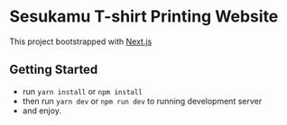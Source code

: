 # Sesukamu T-shirt Printing Website

This project bootstrapped with [Next.js](https://nextjs.org)

## Getting Started

- run `yarn install` or `npm install`
- then run `yarn dev` or `npm run dev` to running development server
- and enjoy.
